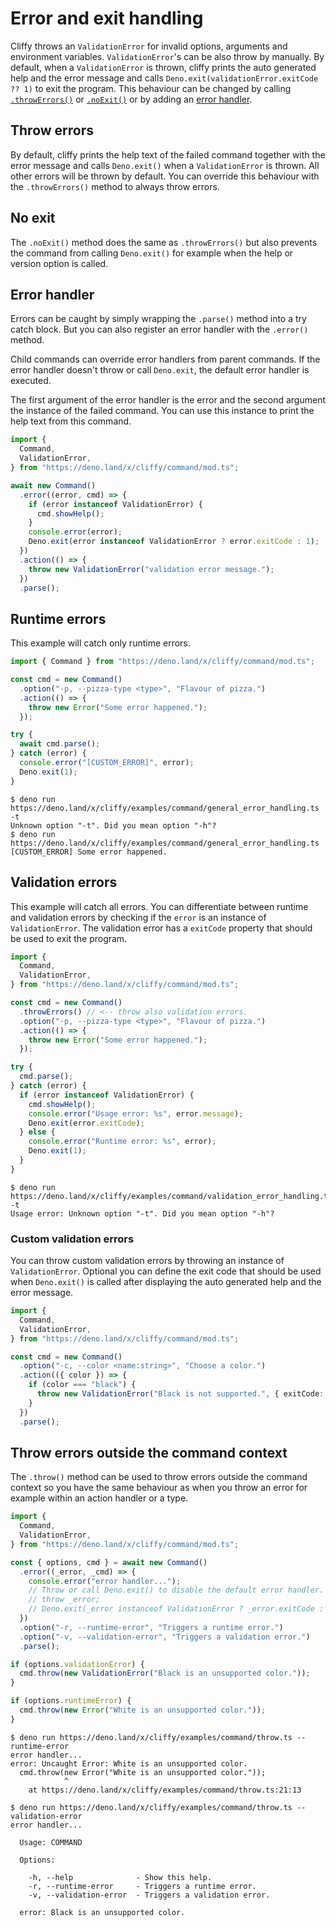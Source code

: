 # Error and exit handling

Cliffy throws an `ValidationError` for invalid options, arguments and
environment variables. `ValidationError`'s can be also throw by manually. By
default, when a `ValidationError` is thrown, cliffy prints the auto generated
help and the error message and calls `Deno.exit(validationError.exitCode ?? 1)`
to exit the program. This behaviour can be changed by calling
[`.throwErrors()`](#throw-errors) or [`.noExit()`](#no-exit) or by adding an
[error handler](#error-handler).

## Throw errors

By default, cliffy prints the help text of the failed command together with the
error message and calls `Deno.exit()` when a `ValidationError` is thrown. All
other errors will be thrown by default. You can override this behaviour with the
`.throwErrors()` method to always throw errors.

## No exit

The `.noExit()` method does the same as `.throwErrors()` but also prevents the
command from calling `Deno.exit()` for example when the help or version option
is called.

## Error handler

Errors can be caught by simply wrapping the `.parse()` method into a try catch
block. But you can also register an error handler with the `.error()` method.

Child commands can override error handlers from parent commands. If the error
handler doesn't throw or call `Deno.exit`, the default error handler is
executed.

The first argument of the error handler is the error and the second argument the
instance of the failed command. You can use this instance to print the help text
from this command.

```ts
import {
  Command,
  ValidationError,
} from "https://deno.land/x/cliffy/command/mod.ts";

await new Command()
  .error((error, cmd) => {
    if (error instanceof ValidationError) {
      cmd.showHelp();
    }
    console.error(error);
    Deno.exit(error instanceof ValidationError ? error.exitCode : 1);
  })
  .action(() => {
    throw new ValidationError("validation error message.");
  })
  .parse();
```

## Runtime errors

This example will catch only runtime errors.

```typescript
import { Command } from "https://deno.land/x/cliffy/command/mod.ts";

const cmd = new Command()
  .option("-p, --pizza-type <type>", "Flavour of pizza.")
  .action(() => {
    throw new Error("Some error happened.");
  });

try {
  await cmd.parse();
} catch (error) {
  console.error("[CUSTOM_ERROR]", error);
  Deno.exit(1);
}
```

```console
$ deno run https://deno.land/x/cliffy/examples/command/general_error_handling.ts -t
Unknown option "-t". Did you mean option "-h"?
$ deno run https://deno.land/x/cliffy/examples/command/general_error_handling.ts
[CUSTOM_ERROR] Some error happened.
```

## Validation errors

This example will catch all errors. You can differentiate between runtime and
validation errors by checking if the `error` is an instance of
`ValidationError`. The validation error has a `exitCode` property that should be
used to exit the program.

```typescript
import {
  Command,
  ValidationError,
} from "https://deno.land/x/cliffy/command/mod.ts";

const cmd = new Command()
  .throwErrors() // <-- throw also validation errors.
  .option("-p, --pizza-type <type>", "Flavour of pizza.")
  .action(() => {
    throw new Error("Some error happened.");
  });

try {
  cmd.parse();
} catch (error) {
  if (error instanceof ValidationError) {
    cmd.showHelp();
    console.error("Usage error: %s", error.message);
    Deno.exit(error.exitCode);
  } else {
    console.error("Runtime error: %s", error);
    Deno.exit(1);
  }
}
```

```console
$ deno run https://deno.land/x/cliffy/examples/command/validation_error_handling.ts -t
Usage error: Unknown option "-t". Did you mean option "-h"?
```

### Custom validation errors

You can throw custom validation errors by throwing an instance of
`ValidationError`. Optional you can define the exit code that should be used
when `Deno.exit()` is called after displaying the auto generated help and the
error message.

```typescript
import {
  Command,
  ValidationError,
} from "https://deno.land/x/cliffy/command/mod.ts";

const cmd = new Command()
  .option("-c, --color <name:string>", "Choose a color.")
  .action(({ color }) => {
    if (color === "black") {
      throw new ValidationError("Black is not supported.", { exitCode: 1 });
    }
  })
  .parse();
```

## Throw errors outside the command context

The `.throw()` method can be used to throw errors outside the command context so
you have the same behaviour as when you throw an error for example within an
action handler or a type.

```ts
import {
  Command,
  ValidationError,
} from "https://deno.land/x/cliffy/command/mod.ts";

const { options, cmd } = await new Command()
  .error((_error, _cmd) => {
    console.error("error handler...");
    // Throw or call Deno.exit() to disable the default error handler.
    // throw _error;
    // Deno.exit(_error instanceof ValidationError ? _error.exitCode : 1);
  })
  .option("-r, --runtime-error", "Triggers a runtime error.")
  .option("-v, --validation-error", "Triggers a validation error.")
  .parse();

if (options.validationError) {
  cmd.throw(new ValidationError("Black is an unsupported color."));
}

if (options.runtimeError) {
  cmd.throw(new Error("White is an unsupported color."));
}
```

```console
$ deno run https://deno.land/x/cliffy/examples/command/throw.ts --runtime-error
error handler...
error: Uncaught Error: White is an unsupported color.
  cmd.throw(new Error("White is an unsupported color."));
            ^
    at https://deno.land/x/cliffy/examples/command/throw.ts:21:13
```

```console
$ deno run https://deno.land/x/cliffy/examples/command/throw.ts --validation-error
error handler...

  Usage: COMMAND

  Options:

    -h, --help              - Show this help.
    -r, --runtime-error     - Triggers a runtime error.
    -v, --validation-error  - Triggers a validation error.

  error: Black is an unsupported color.
```
